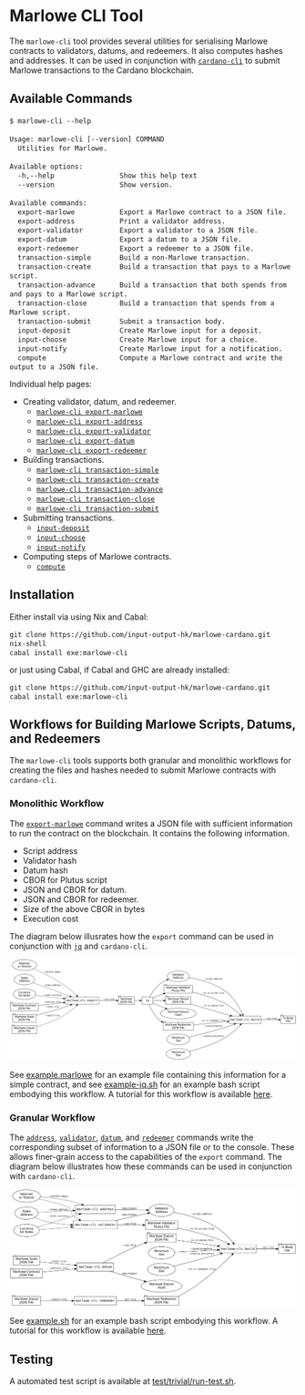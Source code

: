 # Marlowe CLI Tool

The `marlowe-cli` tool provides several utilities for serialising Marlowe contracts to validators, datums, and redeemers. It also computes hashes and addresses. It can be used in conjunction with [`cardano-cli`](https://github.com/input-output-hk/cardano-node/blob/master/cardano-cli/README.md) to submit Marlowe transactions to the Cardano blockchain.


## Available Commands

    $ marlowe-cli --help
    
    Usage: marlowe-cli [--version] COMMAND
      Utilities for Marlowe.
    
    Available options:
      -h,--help                Show this help text
      --version                Show version.
    
    Available commands:
      export-marlowe           Export a Marlowe contract to a JSON file.
      export-address           Print a validator address.
      export-validator         Export a validator to a JSON file.
      export-datum             Export a datum to a JSON file.
      export-redeemer          Export a redeemer to a JSON file.
      transaction-simple       Build a non-Marlowe transaction.
      transaction-create       Build a transaction that pays to a Marlowe script.
      transaction-advance      Build a transaction that both spends from and pays to a Marlowe script.
      transaction-close        Build a transaction that spends from a Marlowe script.
      transaction-submit       Submit a transaction body.
      input-deposit            Create Marlowe input for a deposit.
      input-choose             Create Marlowe input for a choice.
      input-notify             Create Marlowe input for a notification.
      compute                  Compute a Marlowe contract and write the output to a JSON file.

Individual help pages:

*   Creating validator, datum, and redeemer.
    *   [`marlowe-cli export-marlowe`](doc/export-marlowe.md)
    *   [`marlowe-cli export-address`](doc/export-address.md)
    *   [`marlowe-cli export-validator`](doc/export-validator.md)
    *   [`marlowe-cli export-datum`](doc/export-datum.md)
    *   [`marlowe-cli export-redeemer`](doc/export-redeemer.md)
*   Building transactions.
    *   [`marlowe-cli transaction-simple`](doc/transaction-simple.md)
    *   [`marlowe-cli transaction-create`](doc/transaction-create.md)
    *   [`marlowe-cli transaction-advance`](doc/transaction-advance.md)
    *   [`marlowe-cli transaction-close`](doc/transaction-close.md)
    *   [`marlowe-cli transaction-submit`](doc/transaction-submit.md)
*   Submitting transactions.
    *   [`input-deposit`](doc/input-deposit.md)
    *   [`input-choose`](doc/input-choose.md)
    *   [`input-notify`](doc/input-notify.md)
*   Computing steps of Marlowe contracts.
    *   [`compute`](doc/compute.md)


## Installation

Either install via using Nix and Cabal:

    git clone https://github.com/input-output-hk/marlowe-cardano.git
    nix-shell
    cabal install exe:marlowe-cli

or just using Cabal, if Cabal and GHC are already installed:

    git clone https://github.com/input-output-hk/marlowe-cardano.git
    cabal install exe:marlowe-cli


## Workflows for Building Marlowe Scripts, Datums, and Redeemers

The `marlowe-cli` tools supports both granular and monolithic workflows for creating the files and hashes needed to submit Marlowe contracts with `cardano-cli`.


### Monolithic Workflow

The [`export-marlowe`](doc/export.md) command writes a JSON file with sufficient information to run the contract on the blockchain. It contains the following information.

*   Script address
*   Validator hash
*   Datum hash
*   CBOR for Plutus script
*   JSON and CBOR for datum.
*   JSON and CBOR for redeemer.
*   Size of the above CBOR in bytes
*   Execution cost

The diagram below illusrates how the `export` command can be used in conjunction with [`jq`](https://stedolan.github.io/jq/manual/) and `cardano-cli`.

![Marlowe workflow using `marlowe-cli`, `jq`, and `cardano-cli`.](doc/diagrams/workflow-jq.svg)

See [example.marlowe](doc/example.marlowe) for an example file containing this information for a simple contract, and see [example-jq.sh](doc/example-jq.sh) for an example bash script embodying this workflow. A tutorial for this workflow is available [here](doc/tutorial-jq.md).


### Granular Workflow

The [`address`](doc/address.md), [`validator`](doc/validator.md), [`datum`](doc/datum.md), and [`redeemer`](doc/redeemer.md) commands write the corresponding subset of information to a JSON file or to the console. These allows finer-grain access to the capabilities of the `export` command. The diagram below illustrates how these commands can be used in conjunction with `cardano-cli`.

![Marlowe workflow using `marlowe-cli` and `cardano-cli`.](doc/diagrams/workflow.svg)

See [example.sh](doc/example.sh) for an example bash script embodying this workflow. A tutorial for this workflow is available [here](doc/tutorial.md).


## Testing

A automated test script is available at [test/trivial/run-test.sh](test/trivial/run-test.sh).
